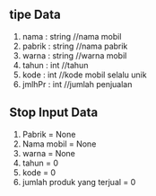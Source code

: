 ## tipe Data
1. nama   : string //nama mobil
2. pabrik : string //nama pabrik
3. warna  : string //warna mobil
4. tahun  : int //tahun 
5. kode   : int //kode mobil selalu unik
6. jmlhPr : int //jumlah penjualan

 ## Stop Input Data
 1. Pabrik = None
 2. Nama mobil = None
 3. warna = None
 4. tahun = 0
 5. kode = 0
 6. jumlah produk yang terjual = 0

